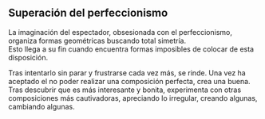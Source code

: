 ## Superación del perfeccionismo

La imaginación del espectador, obsesionada con el perfeccionismo, organiza formas geométricas buscando total simetría.   
Esto llega a su fin cuando encuentra formas imposibles de colocar de esta disposición. 

Tras intentarlo sin parar y frustrarse cada vez más, se rinde.
Una vez ha aceptado el no poder realizar una composición perfecta, crea una buena. Tras descubrir que es más interesante y bonita, experimenta con otras composiciones más cautivadoras, apreciando lo irregular, creando algunas, cambiando algunas.